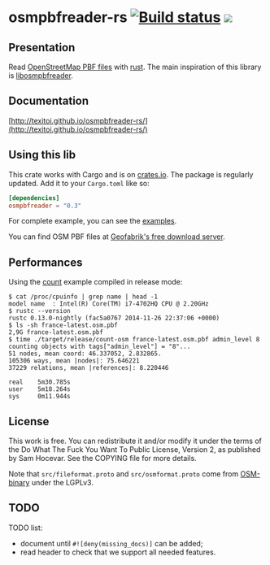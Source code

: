 # osmpbfreader-rs [![Build status](https://travis-ci.org/TeXitoi/osmpbfreader-rs.svg?branch=master)](https://travis-ci.org/TeXitoi/osmpbfreader-rs) [![](http://meritbadge.herokuapp.com/osmpbfreader)](https://crates.io/crates/osmpbfreader)



## Presentation

Read [OpenStreetMap PBF
files](http://wiki.openstreetmap.org/wiki/PBF_Format) with
[rust](http://www.rust-lang.org).  The main inspiration of this
library is
[libosmpbfreader](https://github.com/CanalTP/libosmpbfreader).

## Documentation

[http://texitoi.github.io/osmpbfreader-rs/](http://texitoi.github.io/osmpbfreader-rs/)

## Using this lib

This crate works with Cargo and is on
[crates.io](https://crates.io/crates/osmpbfreader). The package is regularly
updated.  Add it to your `Cargo.toml` like so:

```toml
[dependencies]
osmpbfreader = "0.3"
```

For complete example, you can see the [examples](examples/).

You can find OSM PBF files at [Geofabrik's free download server](http://download.geofabrik.de/).

## Performances

Using the [count](examples/count.rs) example compiled in release mode:
```
$ cat /proc/cpuinfo | grep name | head -1
model name	: Intel(R) Core(TM) i7-4702HQ CPU @ 2.20GHz
$ rustc --version
rustc 0.13.0-nightly (fac5a0767 2014-11-26 22:37:06 +0000)
$ ls -sh france-latest.osm.pbf
2,9G france-latest.osm.pbf
$ time ./target/release/count-osm france-latest.osm.pbf admin_level 8
counting objects with tags["admin_level"] = "8"...
51 nodes, mean coord: 46.337052, 2.832865.
105306 ways, mean |nodes|: 75.646221
37229 relations, mean |references|: 8.220446

real	5m30.785s
user	5m18.264s
sys 	0m11.944s
```

## License

This work is free. You can redistribute it and/or modify it under the
terms of the Do What The Fuck You Want To Public License, Version 2,
as published by Sam Hocevar. See the COPYING file for more details.

Note that `src/fileformat.proto` and `src/osmformat.proto` come from
[OSM-binary](https://github.com/scrosby/OSM-binary) under the LGPLv3.

## TODO

TODO list:
 - document until `#![deny(missing_docs)]` can be added;
 - read header to check that we support all needed features.
